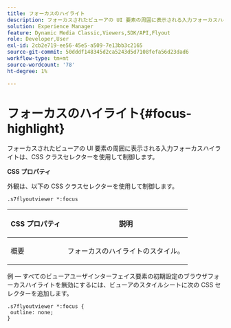 ```yaml
---
title: フォーカスのハイライト
description: フォーカスされたビューアの UI 要素の周囲に表示される入力フォーカスハイライトは、CSS クラスセレクターを使用して制御します。
solution: Experience Manager
feature: Dynamic Media Classic,Viewers,SDK/API,Flyout
role: Developer,User
exl-id: 2cb2e719-ee56-45e5-a509-7e13bb3c2165
source-git-commit: 50dddf148345d2ca5243d5d7108fefa56d23dad6
workflow-type: tm+mt
source-wordcount: '78'
ht-degree: 1%

---
```


# フォーカスのハイライト{#focus-highlight}

フォーカスされたビューアの UI 要素の周囲に表示される入力フォーカスハイライトは、CSS クラスセレクターを使用して制御します。

<!--<a id="section_061E550C1C1D4DB2BD663A898895B38C"></a>-->

**CSS プロパティ**

外観は、以下の CSS クラスセレクターを使用して制御します。

```
.s7flyoutviewer *:focus
```

<table id="table_94EE3F5BBE4547C0B4943471CEE7EDE4"> 
 <thead> 
  <tr> 
   <th colname="col1" class="entry"> <p> CSS プロパティ </p> </th> 
   <th colname="col2" class="entry"> <p>説明 </p> </th> 
  </tr> 
 </thead>
 <tbody> 
  <tr> 
   <td colname="col1"> <p> <span class="codeph"> 概要 </span> </p> </td> 
   <td colname="col2"> <p>フォーカスのハイライトのスタイル。 </p> </td> 
  </tr> 
 </tbody> 
</table>

例 — すべてのビューアユーザインターフェイス要素の初期設定のブラウザフォーカスハイライトを無効にするには、ビューアのスタイルシートに次の CSS セレクターを追加します。

```
.s7flyoutviewer *:focus { 
 outline: none; 
}
```
